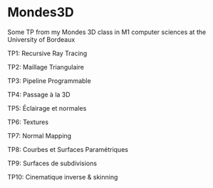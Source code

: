 # Mondes3D
Some TP from my Mondes 3D class in M1 computer sciences at the University of Bordeaux

TP1: Recursive Ray Tracing

TP2: Maillage Triangulaire

TP3: Pipeline Programmable

TP4: Passage à la 3D

TP5: Éclairage et normales

TP6: Textures

TP7: Normal Mapping

TP8: Courbes et Surfaces Paramétriques

TP9: Surfaces de subdivisions

TP10: Cinematique inverse & skinning
